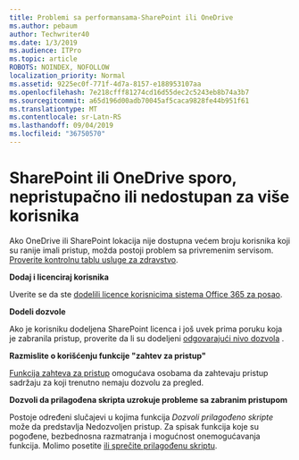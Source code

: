```yaml
---
title: Problemi sa performansama-SharePoint ili OneDrive
ms.author: pebaum
author: Techwriter40
ms.date: 1/3/2019
ms.audience: ITPro
ms.topic: article
ROBOTS: NOINDEX, NOFOLLOW
localization_priority: Normal
ms.assetid: 9225ec0f-771f-4d7a-8157-e188953107aa
ms.openlocfilehash: 7e218cfff81274cd16d55dec2c5243eb8b74a3b7
ms.sourcegitcommit: a65d196d00adb70045af5caca9828fe44b951f61
ms.translationtype: MT
ms.contentlocale: sr-Latn-RS
ms.lasthandoff: 09/04/2019
ms.locfileid: "36750570"
---
```

# <a name="sharepoint-or-onedrive-slow-inaccessible-or-unavailable-for-multiple-users"></a>SharePoint ili OneDrive sporo, nepristupačno ili nedostupan za više korisnika

Ako OneDrive ili SharePoint lokacija nije dostupna većem broju korisnika koji su ranije imali pristup, možda postoji problem sa privremenim servisom. [Proverite kontrolnu tablu usluge za zdravstvo](https://portal.office.com/adminportal/home#/servicehealth).

**Dodaj i licenciraj korisnika**

Uverite se da ste [dodelili licence korisnicima sistema Office 365 za posao](https://docs.microsoft.com/office365/admin/subscriptions-and-billing/assign-licenses-to-users?view=o365-worldwide&amp;tabs=One).


**Dodeli dozvole**

Ako je korisniku dodeljena SharePoint licenca i još uvek prima poruku koja je zabranila pristup, proverite da li su dodeljeni [odgovarajući nivo dozvola](https://docs.microsoft.com/sharepoint/understanding-permission-levels) .

**Razmislite o korišćenju funkcije "zahtev za pristup"**

[Funkcija zahteva za pristup](https://support.office.com/article/Set-up-and-manage-access-requests-94B26E0B-2822-49D4-929A-8455698654B3) omogućava osobama da zahtevaju pristup sadržaju za koji trenutno nemaju dozvolu za pregled.

**Dozvoli da prilagođena skripta uzrokuje probleme sa zabranim pristupom**

Postoje određeni slučajevi u kojima funkcija *Dozvoli prilagođeno skripte* može da predstavlja Nedozvoljen pristup. Za spisak funkcija koje su pogođene, bezbednosna razmatranja i mogućnost onemogućavanja funkcija. Molimo posetite [ili sprečite prilagođenu skriptu](https://docs.microsoft.com/sharepoint/allow-or-prevent-custom-script).

